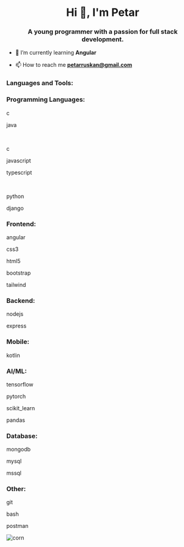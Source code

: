 <!--### Hi there 👋

A young programmer with a passion for backend and frontend programming. 
## Programing languages I know: 
  - Java
  -  C
  - Python
    - ML
   
## Currently learning:
  - JavaScript
    - Node.js (backend)
    - React (frontend)-->

<!--
**CroniX-Business/CroniX-Business** is a ✨ _special_ ✨ repository because its `README.md` (this file) appears on your GitHub profile.

Here are some ideas to get you started:

- 🔭 I’m currently working on ...
- 🌱 I’m currently learning ...
- 👯 I’m looking to collaborate on ...
- 🤔 I’m looking for help with ...
- 💬 Ask me about ...
- 📫 How to reach me: ...
- 😄 Pronouns: ...
- ⚡ Fun fact: ...
-->

<h1 align="center">Hi 👋, I'm Petar</h1>
<h3 align="center">A young programmer with a passion for full stack development.</h3>

- 🌱 I’m currently learning **Angular**

- 📫 How to reach me **petarruskan@gmail.com**

<h3 align="left">Languages and Tools:</h3>
<p align="left" width="50"> 
  <h3 align="left">Programming Languages: </h3>
  <p>c</p>
  <p>java</p>
  </br>
  <p>c</p>
  <p>javascript</p> 
  <p>typescript</p>
  </br>
  <p>python</p>
  <p>django</p> 
  
  
  <h3 align="left">Frontend: </h3>
  <p>angular</p> 
  <p>css3</p> 
  <p>html5</p> 
  <p>bootstrap</p> 
  <p>tailwind</p> 


  <h3 align="left">Backend: </h3>
  <p>nodejs</p> 
  <p>express</p> 

  <h3 align="left">Mobile: </h3>
  <p>kotlin</p> 

  <h3 align="left">AI/ML: </h3>
  <p>tensorflow</p> 
  <p>pytorch</p> 
  <p>scikit_learn</p> 
  <p>pandas</p> 


  <h3 align="left">Database: </h3>
  <p>mongodb</p> 
  <p>mysql</p> 
  <p>mssql</p>

  <h3 align="left">Other: </h3>
  <p>git</p> 
  <p>bash</p> 
  <p>postman</p> 
</p>

<p><img align="center" src="https://github-readme-streak-stats.herokuapp.com/?user=corn&" alt="corn" /></p>
